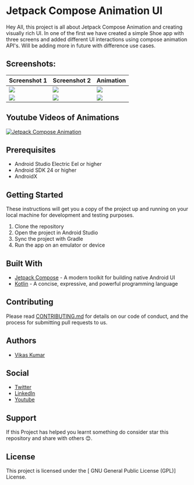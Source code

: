 # Jetpack Compose Animation UI

Hey All, this project is all about Jetpack Compose Animation and creating visually rich UI. 
In one of the first we have created a simple Shoe app with three screens and added different UI interactions using compose animation API's. 
Will be adding more in future with difference use cases.

## Screenshots:
| Screenshot 1 | Screenshot 2| Animation | 
| --- | --- | --- | 
|<img src="https://github.com/worstkiller/jetpack_compose_animation/blob/master/screenshots/screenshot_101.png"/>|<img src="https://github.com/worstkiller/jetpack_compose_animation/blob/master/screenshots/screenshot_102.png"/>|<img src="https://github.com/worstkiller/jetpack_compose_animation/blob/features/project_config_change/screenshots/screenshot_110.gif"/>|
|<img src="https://github.com/worstkiller/jetpack_compose_animation/blob/features/project_config_change/screenshots/screenshot_107.png"/>|<img src="https://github.com/worstkiller/jetpack_compose_animation/blob/features/project_config_change/screenshots/screenshot_108.png"/>|<img src="https://github.com/worstkiller/jetpack_compose_animation/blob/features/project_config_change/screenshots/screenshot_109.gif"/>|

## Youtube Videos of Animations
[![Jetpack Compose Animation](https://user-images.githubusercontent.com/10533214/209778716-304f993a-6ed8-470f-8021-8df03ef526a9.png)](https://www.youtube.com/watch?v=yAdcbmfoa0c&list=PLLEubLrX7WKQsBBj77OHLZU32lVN0ggf_&ab_channel=vikaskumar "Jetpack Compose Animation")


## Prerequisites

- Android Studio Electric Eel or higher
- Android SDK 24 or higher
- AndroidX

## Getting Started

These instructions will get you a copy of the project up and running on your local machine for development and testing purposes.

1. Clone the repository
2. Open the project in Android Studio
3. Sync the project with Gradle
4. Run the app on an emulator or device

## Built With

- [Jetpack Compose](https://developer.android.com/jetpack/compose) - A modern toolkit for building native Android UI
- [Kotlin](https://kotlinlang.org/) - A concise, expressive, and powerful programming language

## Contributing

Please read [CONTRIBUTING.md](https://gist.github.com/PurpleBooth/b24679402957c63ec426) for details on our code of conduct, and the process for submitting pull requests to us.

## Authors

- [Vikas Kumar](https://github.com/worstkiller)

## Social

- [Twitter](https://twitter.com/vikaskum09)
- [LinkedIn](https://www.linkedin.com/in/vikaskumar09)
- [Youtube](https://youtube.com/@vikaskumar)

## Support
If this Project has helped you learnt something do consider star this repository and share with others 😊.

## License

This project is licensed under the [ GNU General Public License (GPL)] License.
